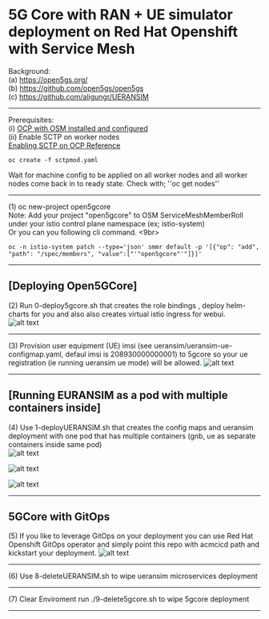 # 5G Core with RAN + UE simulator deployment on Red Hat Openshift with Service Mesh<br>

Background: <br>
(a) https://open5gs.org/ <br>
(b) https://github.com/open5gs/open5gs <br>
(c) https://github.com/aligungr/UERANSIM <br>

----
Prerequisites: <br>
(i) [OCP with OSM installed and configured](https://docs.openshift.com/container-platform/4.7/service_mesh/v1x/installing-ossm.html)<br>
(ii) Enable SCTP on worker nodes <br>
[Enabling SCTP on OCP Reference](https://docs.openshift.com/container-platform/4.7/networking/using-sctp.html#nw-sctp-enabling_using-sctp)
```
oc create -f sctpmod.yaml

```
Wait for machine config to be applied on all worker nodes and all worker nodes come back in to ready state. Check with; ''oc get nodes'' <br>

----
(1) oc new-project open5gcore<br>
Note: Add your project "open5gcore" to OSM ServiceMeshMemberRoll under your istio control plane namespace (ex; istio-system)<br>
Or you can you following cli command. <9br>
```
oc -n istio-system patch --type='json' smmr default -p '[{"op": "add", "path": "/spec/members", "value":["'"open5gcore"'"]}]'
```

----
## [Deploying Open5GCore] 
(2) Run 0-deploy5gcore.sh that creates the role bindings , deploy helm-charts for you and also also creates virtual istio ingress for webui. <br>
![alt text](https://raw.githubusercontent.com/fenar/cnvopen5gcore/main/pics/Open5GCoreServiceMesh2.png)<br>

----
(3) Provision user equipment (UE) imsi (see ueransim/ueransim-ue-configmap.yaml, defaul imsi is 208930000000001) to 5gcore so your ue registration (ie running ueransim ue mode) will be allowed.
![alt text](https://raw.githubusercontent.com/fenar/cnvopen5gcore/main/pics/Open5GSWebUI.png)<br>

----
## [Running EURANSIM as a pod with multiple containers inside] 
(4) Use 1-deployUERANSIM.sh that creates the config maps and ueransim deployment with one pod that has multiple containers (gnb, ue as separate containers inside same pod) <br>
![alt text](https://raw.githubusercontent.com/fenar/cnvopen5gcore/main/pics/ueransim-pod.png)<br>

![alt text](https://raw.githubusercontent.com/fenar/cnvopen5gcore/main/pics/ueransim-gnb-cont.png)<br>

![alt text](https://raw.githubusercontent.com/fenar/cnvopen5gcore/main/pics/ueransim-ue-cont.png)<br>

----
## 5GCore with GitOps

(5) If you like to leverage GitOps on your deployment you can use Red Hat Openshift GitOps operator and simply point this repo with acmcicd path and kickstart your deployment.
![alt text](https://raw.githubusercontent.com/fenar/cnvopen5gcore/main/pics/argo.png)<br>

----
(6) Use 8-deleteUERANSIM.sh to wipe ueransim microservices deployment

----

(7) Clear Enviroment run ./9-delete5gcore.sh to wipe 5gcore deployment<br> 

----
